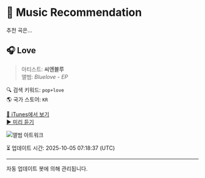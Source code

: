 
# 🎵 Music Recommendation

추천 곡은...

## 🎧 Love  
> 아티스트: **씨엔블루**  
> 앨범: _Bluelove - EP_  

🔍 검색 키워드: `pop+love`  
🌎 국가 스토어: `KR`

[🔗 iTunes에서 보기](https://music.apple.com/kr/album/love/1090778670?i=1090778671&uo=4)  
[▶️ 미리 듣기](https://audio-ssl.itunes.apple.com/itunes-assets/AudioPreview115/v4/cd/49/67/cd4967ae-3b21-c889-2a9b-4c417ff32894/mzaf_3795304410409824446.plus.aac.p.m4a)

![앨범 아트워크](https://is1-ssl.mzstatic.com/image/thumb/Music69/v4/16/a0/ed/16a0edcd-a067-d75e-c0e4-f81dd09cd37c/BLUELOVE_1400.jpg/100x100bb.jpg)

⏳ 업데이트 시간: 2025-10-05 07:18:37 (UTC)

---
자동 업데이트 봇에 의해 관리됩니다.
